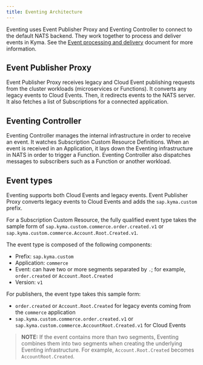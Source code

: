 ```yaml
---
title: Eventing Architecture
---
```


Eventing uses Event Publisher Proxy and Eventing Controller to connect to the default NATS backend. They work together to process and deliver events in Kyma. See the [Event processing and delivery](../evnt-01-event-processing.md) document for more information.

## Event Publisher Proxy

Event Publisher Proxy receives legacy and Cloud Event publishing requests from the cluster workloads (microservices or Functions). It converts any legacy events to Cloud Events. Then, it redirects events to the NATS server. It also fetches a list of Subscriptions for a connected application.

## Eventing Controller

Eventing Controller manages the internal infrastructure in order to receive an event. It watches Subscription Custom Resource Definitions. When an event is received in an Application, it lays down the Eventing infrastructure in NATS in order to trigger a Function. Eventing Controller also dispatches messages to subscribers such as a Function or another workload.

## Event types

Eventing supports both Cloud Events and legacy events. Event Publisher Proxy converts legacy events to Cloud Events and adds the `sap.kyma.custom` prefix.

For a Subscription Custom Resource, the fully qualified event type takes the sample form of `sap.kyma.custom.commerce.order.created.v1` or `sap.kyma.custom.commerce.Account.Root.Created.v1`.

The event type is composed of the following components:
- Prefix: `sap.kyma.custom`
- Application: `commerce`
- Event: can have two or more segments separated by `.`; for example, `order.created` or `Account.Root.Created`
- Version: `v1`

For publishers, the event type takes this sample form:
- `order.created` or `Account.Root.Created` for legacy events coming from the `commerce` application
- `sap.kyma.custom.commerce.order.created.v1` or `sap.kyma.custom.commerce.AccountRoot.Created.v1` for Cloud Events

>**NOTE:** If the event contains more than two segments, Eventing combines them into two segments when creating the underlying Eventing infrastructure. For example, `Account.Root.Created` becomes `AccountRoot.Created`.